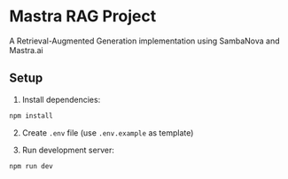 # Mastra RAG Project

A Retrieval-Augmented Generation implementation using SambaNova and Mastra.ai

## Setup

1. Install dependencies:
```bash
npm install
```

2. Create `.env` file (use `.env.example` as template)

3. Run development server:
```bash
npm run dev
```
